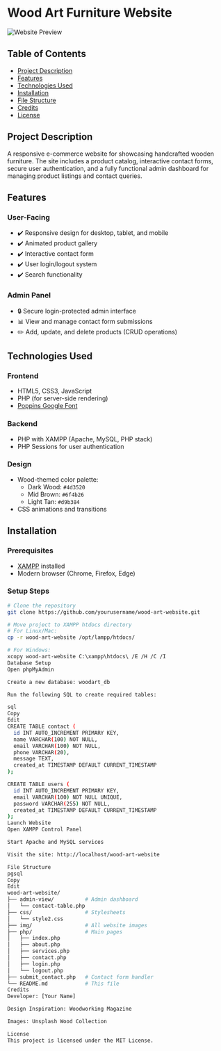 # Wood Art Furniture Website

![Website Preview](img/website-preview.jpg) <!-- Optional: Add screenshot -->

## Table of Contents
- [Project Description](#project-description)
- [Features](#features)
- [Technologies Used](#technologies-used)
- [Installation](#installation)
- [File Structure](#file-structure)
- [Credits](#credits)
- [License](#license)

## Project Description

A responsive e-commerce website for showcasing handcrafted wooden furniture. The site includes a product catalog, interactive contact forms, secure user authentication, and a fully functional admin dashboard for managing product listings and contact queries.

## Features

### User-Facing
- ✔️ Responsive design for desktop, tablet, and mobile
- ✔️ Animated product gallery
- ✔️ Interactive contact form
- ✔️ User login/logout system
- ✔️ Search functionality

### Admin Panel
- 🔒 Secure login-protected admin interface
- 📊 View and manage contact form submissions
- ✏️ Add, update, and delete products (CRUD operations)

## Technologies Used

### Frontend
- HTML5, CSS3, JavaScript
- PHP (for server-side rendering)
- [Poppins Google Font](https://fonts.google.com/specimen/Poppins)

### Backend
- PHP with XAMPP (Apache, MySQL, PHP stack)
- PHP Sessions for user authentication

### Design
- Wood-themed color palette:
  - Dark Wood: `#4d3520`
  - Mid Brown: `#6f4b26`
  - Light Tan: `#d9b384`
- CSS animations and transitions

## Installation

### Prerequisites
- [XAMPP](https://www.apachefriends.org/download.html) installed
- Modern browser (Chrome, Firefox, Edge)

### Setup Steps

```bash
# Clone the repository
git clone https://github.com/yourusername/wood-art-website.git

# Move project to XAMPP htdocs directory
# For Linux/Mac:
cp -r wood-art-website /opt/lampp/htdocs/

# For Windows:
xcopy wood-art-website C:\xampp\htdocs\ /E /H /C /I
Database Setup
Open phpMyAdmin

Create a new database: woodart_db

Run the following SQL to create required tables:

sql
Copy
Edit
CREATE TABLE contact (
  id INT AUTO_INCREMENT PRIMARY KEY,
  name VARCHAR(100) NOT NULL,
  email VARCHAR(100) NOT NULL,
  phone VARCHAR(20),
  message TEXT,
  created_at TIMESTAMP DEFAULT CURRENT_TIMESTAMP
);

CREATE TABLE users (
  id INT AUTO_INCREMENT PRIMARY KEY,
  email VARCHAR(100) NOT NULL UNIQUE,
  password VARCHAR(255) NOT NULL,
  created_at TIMESTAMP DEFAULT CURRENT_TIMESTAMP
);
Launch Website
Open XAMPP Control Panel

Start Apache and MySQL services

Visit the site: http://localhost/wood-art-website

File Structure
pgsql
Copy
Edit
wood-art-website/
├── admin-view/          # Admin dashboard
│   └── contact-table.php
├── css/                 # Stylesheets
│   └── style2.css
├── img/                 # All website images
├── php/                 # Main pages
│   ├── index.php
│   ├── about.php
│   ├── services.php
│   ├── contact.php
│   ├── login.php
│   └── logout.php
├── submit_contact.php   # Contact form handler
└── README.md            # This file
Credits
Developer: [Your Name]

Design Inspiration: Woodworking Magazine

Images: Unsplash Wood Collection

License
This project is licensed under the MIT License.
